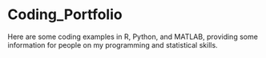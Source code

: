 # Coding_Portfolio
Here are some coding examples in R, Python, and MATLAB, providing some information for people on my programming and statistical skills. 

